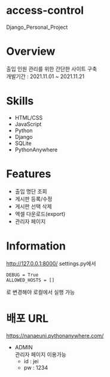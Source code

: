 # access-control
Django_Personal_Project

# Overview
출입 인원 관리를 위한 간단한 사이트 구축<br/>
개발기간 : 2021.11.01 ~ 2021.11.21

# Skills
* HTML/CSS
* JavaScript
* Python
* Django
* SQLite
* PythonAnywhere

# Features
* 출입 명단 조회
* 게시판 등록/수정
* 게시판 선택 삭제
* 엑셀 다운로드(export)
* 관리자 페이지

# Information
http://127.0.0.1:8000/
settings.py에서 
```
DEBUG = True
ALLOWED_HOSTS = []
```
로 변경해야 로컬에서 실행 가능


# 배포 URL
https://nanaeuni.pythonanywhere.com/

* ADMIN<br/>
관리자 페이지 이용가능
   * id : jei
   * pw : 1234
